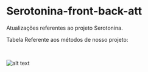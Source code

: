 # Serotonina-front-back-att
Atualizações referentes ao projeto Serotonina.
<br>

Tabela Referente aos métodos de nosso projeto:

<br>

![alt text](https://github.com/giovannalauraa/Serotonina-front-back-att/blob/6de594bc0e2ede80c2d65eafe59c264f2b696b27/API.png)
